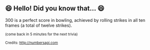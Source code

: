 ## :smile: Hello! Did you know that... :smile:
300 is a perfect score in bowling, achieved by rolling strikes in all ten frames (a total of twelve strikes).

<sup>(come back in 5 minutes for the next trivia)</sup>


<sup>Credits: http://numbersapi.com</sup>
